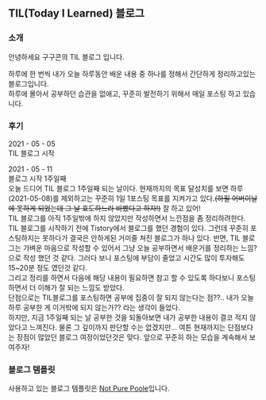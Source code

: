 ## TIL(Today I Learned) 블로그

### 소개

안녕하세요 구구콘의 TIL 블로그 입니다.

하루에 한 번씩 내가 오늘 하루동안 배운 내용 중 하나를 정해서 간단하게 정리하고있는 블로그입니다.  
하루에 몰아서 공부하던 습관을 없애고, 꾸준히 발전하기 위해서 매일 포스팅 하고 있습니다.

### 후기

2021 - 05 - 05  
TIL 블로그 시작

2021 - 05 - 11  
블로그 시작 1주일째  
오늘 드디어 TIL 블로그 1주일째 되는 날이다. 현재까지의 목표 달성치를 보면 하루(2021-05-08)를 제외하고는 꾸준히 1일 1포스팅 목표를 지켜가고 있다.~~(하필 어버이날에 못하게 되었는데 그 날 효도하느라 바빴다고 하자!)~~ 잘 하고 있어!  
TIL 블로그를 아직 1주일밖에 하지 않았지만 작성하면서 느낀점을 좀 정리하려한다.  
TIL 블로그를 시작하기 전에 Tistory에서 블로그를 했던 경험이 있다. 그런데 꾸준히 포스팅하지는 못하다가 결국은 안하게된 거미줄 쳐진 블로그가 하나 있다. 반면, TIL 블로그는 가벼운 마음으로 작성할 수 있어서 그냥 오늘 공부하면서 배운거를 정리하는 느낌? 으로 작성 했던 것 같다. 그러다 보니 포스팅에 부담이 줄었고 시간도 많이 투자해도 15~20분 정도 였던것 같다.  
그리고 정리를 하면서 다음에 해당 내용이 필요하면 참고 할 수 있도록 하다보니 포스팅하면서 더 이해가 잘 되는 느낌도 받았다.  
단점으로는 TIL블로그를 포스팅하면 공부에 집중이 잘 되지 않는다는 점??.. 내가 오늘 하루 공부한 게 이거밖에 되지 않는가?? 라는 생각이 들었다.  
하지만, 지금 1주일째 되는 날 공부한 것을 되돌아보면 내가 공부한 내용이 결코 적지 않았다고 느껴진다. 물론 그 깊이까지 판단할 수는 없겠지만... 여튼 현재까지는 단점보다는 장점이 많았던 블로그 여정이었던것은 맞다. 앞으로 꾸준히 하는 모습을 계속해서 보여주자!

### 블로그 템플릿

사용하고 있는 블로그 템플릿은 [Not Pure Poole](https://github.com/vszhub/not-pure-poole)입니다.

